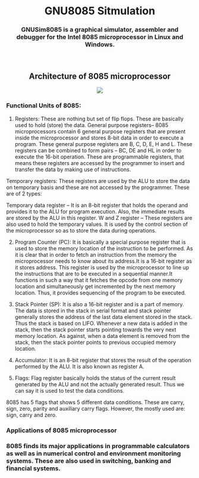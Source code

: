 <div align="center"><h1>GNU8085 Sitmulation</h1>
<h3>GNUSim8085 is a graphical simulator, assembler and debugger for the Intel 8085 microprocessor in Linux and Windows.</h3><br>

<h2>Architecture of 8085 microprocessor </h2>
<img src = "https://user-images.githubusercontent.com/91787553/229294879-1109a9ce-13fb-443f-91d5-28d75ce3270c.png">
</div>
<h3><strong>Functional Units of 8085:</strong></h3>


1. Registers: These are nothing but set of flip flops. These are basically used to hold (store) the data.
General purpose registers–  8085 microprocessors contain 6 general purpose registers that are present inside the microprocessor and stores 8-bit data in order to execute a program.
These general purpose registers are B, C, D, E, H and L. These registers can be combined to form pairs – BC, DE and HL in order to execute the 16-bit operation.
These are programmable registers, that means these registers are accessed by the programmer to insert and transfer the data by making use of instructions.

Temporary registers: These registers are used by the ALU to store the data on temporary basis and these are not accessed by the programmer. These are of 2 types:

Temporary data register – It is an 8-bit register that holds the operand and provides it to the ALU for program execution. Also, the immediate results are stored by the ALU in this register.
W and Z register – These registers are also used to hold the temporary values. It is used by the control section of the microprocessor so as to store the data during operations.

2. Program Counter (PC): It is basically a special purpose register that is used to store the memory location of the instruction to be performed. As it is clear that in order to fetch an instruction from the memory the microprocessor needs to know about its address.It is a 16-bit register as it stores address. This register is used by the microprocessor to line up the instructions that are to be executed in a sequential manner.It functions in such a way that it fetches the opcode from one memory location and simultaneously get incremented by the next memory location. Thus, it provides sequencing of the program to be executed.

3. Stack Pointer (SP): It is also a 16-bit register and is a part of memory. The data is stored in the stack in serial format and stack pointer generally stores the address of the last data element stored in the stack. Thus the stack is based on LIFO.
Whenever a new data is added in the stack, then the stack pointer starts pointing towards the very next memory location.
As against, when a data element is removed from the stack, then the stack pointer points to previous occupied memory location.

4. Accumulator: It is an 8-bit register that stores the result of the operation performed by the ALU. It is also known as register A.

5. Flags: Flag register basically holds the status of the current result generated by the ALU and not the actually generated result. Thus we can say it is used to test the data conditions.

8085 has 5 flags that shows 5 different data conditions. These are carry, sign, zero, parity and auxiliary carry flags.
However, the mostly used are: sign, carry and zero.


<h3>Applications of 8085 microprocessor</h3>

<h3>
8085 finds its major applications in programmable calculators as well as in numerical control and environment monitoring systems. These are also used in switching, 
banking and financial systems.</h3>

